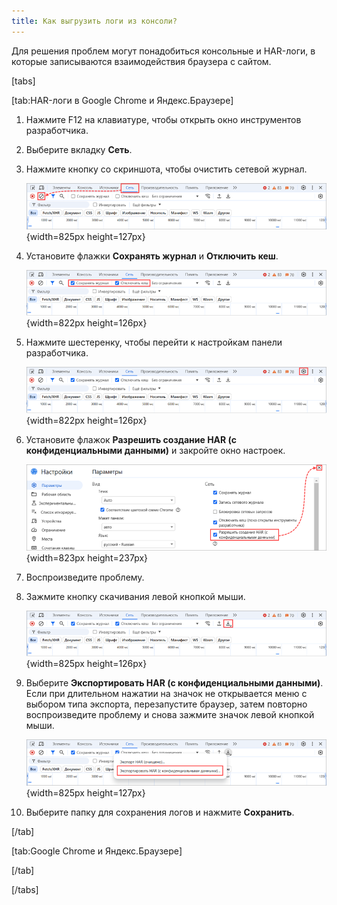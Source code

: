 ```yaml
---
title: Как выгрузить логи из консоли?
---
```


Для решения проблем могут понадобиться консольные и HAR-логи, в которые записываются взаимодействия браузера с сайтом.

[tabs]

[tab:HAR-логи в Google Chrome и Яндекс.Браузере]

1. Нажмите F12 на клавиатуре, чтобы открыть окно инструментов разработчика.

2. Выберите вкладку **Сеть**.

3. Нажмите кнопку со скриншота, чтобы очистить сетевой журнал.

   ![](./kak-vygruzit-logi.png){width=825px height=127px}

4. Установите флажки **Сохранять журнал** и **Отключить кеш**.

   ![](./kak-vygruzit-logi-2.png){width=822px height=126px}

5. Нажмите шестеренку, чтобы перейти к настройкам панели разработчика.

   ![](./kak-vygruzit-logi-3.png){width=822px height=126px}

6. Установите флажок **Разрешить создание HAR (с конфиденциальными данными)** и закройте окно настроек.

   ![](./kak-vygruzit-logi-4.png){width=823px height=237px}

7. Воспроизведите проблему.

8. Зажмите кнопку скачивания левой кнопкой мыши.

   ![](./kak-vygruzit-logi-5.png){width=825px height=126px}

9. Выберите **Экспортировать HAR (с конфиденциальными данными)**. Если при длительном нажатии на значок не открывается меню с выбором типа экспорта, перезапустите браузер, затем повторно воспроизведите проблему и снова зажмите значок левой кнопкой мыши.

   ![](./kak-vygruzit-logi-6.png){width=825px height=127px}

10. Выберите папку для сохранения логов и нажмите **Сохранить**.

[/tab]

[tab:Google Chrome и Яндекс.Браузере]



[/tab]

[/tabs]




